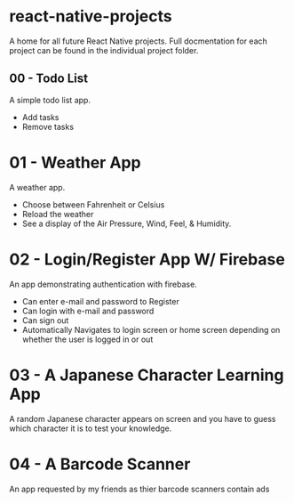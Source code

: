 # react-native-projects

A home for all future React Native projects. Full docmentation for each project can be found in the individual project folder.

## 00 - Todo List

A simple todo list app.

- Add tasks
- Remove tasks

# 01 - Weather App

A weather app.

- Choose between Fahrenheit or Celsius
- Reload the weather
- See a display of the Air Pressure, Wind, Feel, & Humidity.

# 02 - Login/Register App W/ Firebase

An app demonstrating authentication with firebase.

- Can enter e-mail and password to Register
- Can login with e-mail and password
- Can sign out
- Automatically Navigates to login screen or home screen depending on whether the user is logged in or out

# 03 - A Japanese Character Learning App

A random Japanese character appears on screen and you have to guess which character it is to test your knowledge.

# 04 - A Barcode Scanner

An app requested by my friends as thier barcode scanners contain ads
